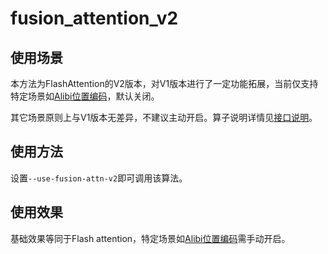 # fusion_attention_v2

## 使用场景

本方法为FlashAttention的V2版本，对V1版本进行了一定功能拓展，当前仅支持特定场景如[Alibi位置编码](./alibi.md)，默认关闭。

其它场景原则上与V1版本无差异，不建议主动开启。算子说明详情见[接口说明](../ops/fusion_attention.md)。

## 使用方法

设置`--use-fusion-attn-v2`即可调用该算法。

## 使用效果

基础效果等同于Flash attention，特定场景如[Alibi位置编码](./alibi.md)需手动开启。